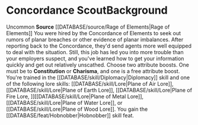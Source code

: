 ﻿---
ability:
- Constitution
- Charisma
ability_boost:
- Constitution
- Charisma
feat: '[[DATABASE/feat/Hobnobber|Hobnobber]]'
id: '383'
name: Concordance Scout
prerequisite: null
rarity: Uncommon
rus_type_level: null
skill:
- '[[DATABASE/skill/Diplomacy|Diplomacy]]'
source: '[[DATABASE/source/Rage of Elements|Rage of Elements]]'
subcategory: general
trait:
- '[[DATABASE/trait/Uncommon|Uncommon]]'
type: Background

---
# Concordance Scout<span class="item-type">Background</span>

<span class="trait-uncommon item-trait">Uncommon</span>
**Source** [[DATABASE/source/Rage of Elements|Rage of Elements]]
You were hired by the Concordance of Elements to seek out rumors of planar breaches or other evidence of planar imbalances. After reporting back to the Concordance, they'd send agents more well equipped to deal with the situation. Still, this job has led you into more trouble than your employers suspect, and you've learned how to get your information quickly and get out relatively unscathed.
 Choose two attribute boosts. One must be to **Constitution** or **Charisma**, and one is a free attribute boost.
 You're trained in the [[DATABASE/skill/Diplomacy|Diplomacy]] skill and one of the following lore skills: [[DATABASE/skill/Lore|Plane of Air Lore]], [[DATABASE/skill/Lore|Plane of Earth Lore]], [[DATABASE/skill/Lore|Plane of Fire Lore, ]][[DATABASE/skill/Lore|Plane of Metal Lore]], [[DATABASE/skill/Lore|Plane of Water Lore]], or [[DATABASE/skill/Lore|Plane of Wood Lore]]. You gain the [[DATABASE/feat/Hobnobber|Hobnobber]] skill feat.